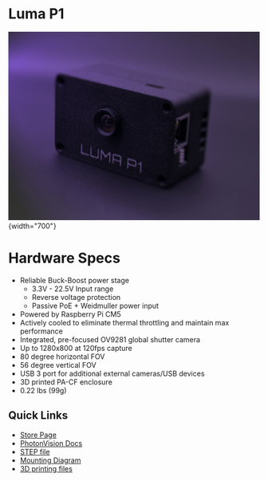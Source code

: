 # Luma P1

![Luma P1](img/P1%20Cover.jpg){width="700"}

# Hardware Specs
* Reliable Buck-Boost power stage
    * 3.3V - 22.5V Input range
    * Reverse voltage protection
    * Passive PoE + Weidmuller power input
* Powered by Raspberry Pi CM5
* Actively cooled to eliminate thermal throttling and maintain max performance
* Integrated, pre-focused OV9281 global shutter camera
* Up to 1280x800 at 120fps capture
* 80 degree horizontal FOV
* 56 degree vertical FOV
* USB 3 port for additional external cameras/USB devices
* 3D printed PA-CF enclosure
* 0.22 lbs (99g)

## Quick Links
* [Store Page](https://luma.vision/products/p1)
* [PhotonVision Docs](https://docs.photonvision.org/en/latest/)
* [STEP file](files/P1%20Assembly%20Public.step)
* [Mounting Diagram](files/P1%20Assembly%20Public%20Drawing.pdf)
* [3D printing files](https://makerworld.com/en/models/1925518-luma-p1-printable-enclosure)